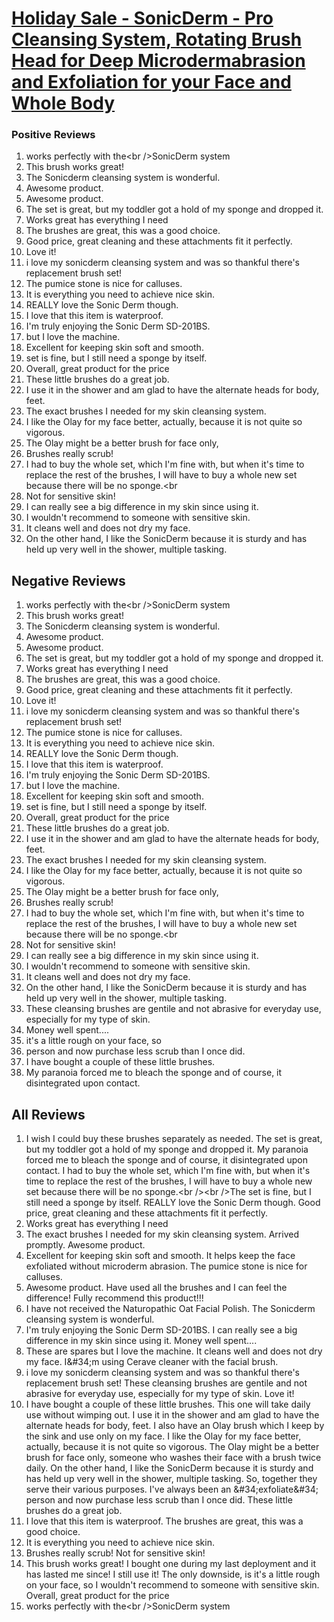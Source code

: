# [Holiday Sale - SonicDerm - Pro Cleansing System, Rotating Brush Head for Deep Microdermabrasion and Exfoliation for your Face and Whole Body](https://products.checkmycream.com/products/Holiday-Sale-SonicDerm-Pro-Cleansing-System-Rotating-Brush-Head-for-Deep-Microdermabrasion-and-Exfoliation-for-your-Face-and-Whole-Body.html)

### Positive Reviews

<ol>
      <li>works perfectly with the&lt;br /&gt;SonicDerm system</li>
      <li>This brush works great!</li>
      <li>The Sonicderm cleansing system is wonderful.</li>
      <li>Awesome product.  </li>
      <li>Awesome product.</li>
      <li>The set is great, but my toddler got a hold of my sponge and dropped it.  </li>
      <li>Works great has everything I need</li>
      <li>The brushes are great, this was a good choice.</li>
      <li>Good price, great cleaning and these attachments fit it perfectly.</li>
      <li>Love it!</li>
      <li>i love my sonicderm cleansing system and was so thankful there&#x27;s replacement brush set!  </li>
      <li>The pumice stone is nice for calluses.</li>
      <li>It is everything you need to achieve nice skin.</li>
      <li>REALLY love the Sonic Derm though.  </li>
      <li>I love that this item is waterproof.  </li>
      <li>I&#x27;m truly enjoying the Sonic Derm SD-201BS.</li>
      <li>but I love the machine.  </li>
      <li>Excellent for keeping skin soft and smooth.</li>
      <li>set is fine, but I still need a sponge by itself.  </li>
      <li>Overall, great product for the price</li>
      <li>These little brushes do a great job.</li>
      <li>I use it in the shower and am glad to have the alternate heads for body, feet.  </li>
      <li>The exact brushes I needed for my skin cleansing system.</li>
      <li>I like the Olay for my face better, actually, because it is not quite so vigorous.  </li>
      <li>The Olay might be a better brush for face only,</li>
      <li>Brushes really scrub!</li>
      <li>I had to buy the whole set, which I&#x27;m fine with, but when it&#x27;s time to replace the rest of the brushes, I will have to buy a whole new set because there will be no sponge.&lt;br</li>
      <li>Not for sensitive skin!</li>
      <li>I can really see a big difference in my skin since using it.</li>
      <li>I wouldn&#x27;t recommend to someone with sensitive skin.</li>
      <li>It cleans well and does not dry my face.  </li>
      <li>On the other hand, I like the SonicDerm because it is sturdy and has held up very well in the shower, multiple tasking.  </li>
</ol>


<h2>Negative Reviews</h2>
<ol>
<li> works perfectly with the&lt;br /&gt;SonicDerm system</li>
<li> This brush works great!</li>
<li> The Sonicderm cleansing system is wonderful.</li>
<li> Awesome product.  </li>
<li> Awesome product.</li>
<li> The set is great, but my toddler got a hold of my sponge and dropped it.  </li>
<li> Works great has everything I need</li>
<li> The brushes are great, this was a good choice.</li>
<li> Good price, great cleaning and these attachments fit it perfectly.</li>
<li> Love it!</li>
<li> i love my sonicderm cleansing system and was so thankful there&#x27;s replacement brush set!  </li>
<li> The pumice stone is nice for calluses.</li>
<li> It is everything you need to achieve nice skin.</li>
<li> REALLY love the Sonic Derm though.  </li>
<li> I love that this item is waterproof.  </li>
<li> I&#x27;m truly enjoying the Sonic Derm SD-201BS.</li>
<li> but I love the machine.  </li>
<li> Excellent for keeping skin soft and smooth.</li>
<li> set is fine, but I still need a sponge by itself.  </li>
<li> Overall, great product for the price</li>
<li> These little brushes do a great job.</li>
<li> I use it in the shower and am glad to have the alternate heads for body, feet.  </li>
<li> The exact brushes I needed for my skin cleansing system.</li>
<li> I like the Olay for my face better, actually, because it is not quite so vigorous.  </li>
<li> The Olay might be a better brush for face only,</li>
<li> Brushes really scrub!</li>
<li> I had to buy the whole set, which I&#x27;m fine with, but when it&#x27;s time to replace the rest of the brushes, I will have to buy a whole new set because there will be no sponge.&lt;br</li>
<li> Not for sensitive skin!</li>
<li> I can really see a big difference in my skin since using it.</li>
<li> I wouldn&#x27;t recommend to someone with sensitive skin.</li>
<li> It cleans well and does not dry my face.  </li>
<li> On the other hand, I like the SonicDerm because it is sturdy and has held up very well in the shower, multiple tasking.  </li>
<li> These cleansing brushes are gentile and not abrasive for everyday use, especially for my type of skin.  </li>
<li> Money well spent....</li>
<li> it&#x27;s a little rough on your face, so</li>
<li> person and now purchase less scrub than I once did.  </li>
<li> I have bought a couple of these little brushes.  </li>
<li> My paranoia forced me to bleach the sponge and of course, it disintegrated upon contact.  </li>
</ol>

<h2>All Reviews</h2>

<ol>
    <li> I wish I could buy these brushes separately as needed.  The set is great, but my toddler got a hold of my sponge and dropped it.  My paranoia forced me to bleach the sponge and of course, it disintegrated upon contact.  I had to buy the whole set, which I&#x27;m fine with, but when it&#x27;s time to replace the rest of the brushes, I will have to buy a whole new set because there will be no sponge.&lt;br /&gt;&lt;br /&gt;The set is fine, but I still need a sponge by itself.  REALLY love the Sonic Derm though.  Good price, great cleaning and these attachments fit it perfectly.</li>
    <li> Works great has everything I need</li>
    <li> The exact brushes I needed for my skin cleansing system. Arrived promptly. Awesome product.</li>
    <li> Excellent for keeping skin soft and smooth. It helps keep the face exfoliated without microderm abrasion. The pumice stone is nice for calluses.</li>
    <li> Awesome product.  Have used all the brushes and I can feel the difference!  Fully recommend this product!!!</li>
    <li> I have not received the Naturopathic Oat Facial Polish.  The Sonicderm cleansing system is wonderful.</li>
    <li> I&#x27;m truly enjoying the Sonic Derm SD-201BS. I can really see a big difference in my skin since using it. Money well spent....</li>
    <li> These are spares but I love the machine.  It cleans well and does not dry my face.  I&amp;#34;m using Cerave cleaner with the facial brush.</li>
    <li> i love my sonicderm cleansing system and was so thankful there&#x27;s replacement brush set!  These cleansing brushes are gentile and not abrasive for everyday use, especially for my type of skin.  Love it!</li>
    <li> I have bought a couple of these little brushes.  This one will take daily use without wimping out.  I use it in the shower and am glad to have the alternate heads for body, feet.  I also have an Olay brush which I keep by the sink and use only on my face.  I like the Olay for my face better, actually, because it is not quite so vigorous.  The Olay might be a better brush for face only, someone who washes their face with a brush twice daily.  On the other hand, I like the SonicDerm because it is sturdy and has held up very well in the shower, multiple tasking.  So, together they serve their various purposes.  I&#x27;ve always been an &amp;#34;exfoliate&amp;#34; person and now purchase less scrub than I once did.  These little brushes do a great job.</li>
    <li> I love that this item is waterproof.  The brushes are great, this was a good choice.</li>
    <li> It is everything you need to achieve nice skin.</li>
    <li> Brushes really scrub! Not for sensitive skin!</li>
    <li> This brush works great! I bought one during my last deployment and it has lasted me since! I still use it! The only downside, is it&#x27;s a little rough on your face, so I wouldn&#x27;t recommend to someone with sensitive skin. Overall, great product for the price</li>
    <li> works perfectly with the&lt;br /&gt;SonicDerm system</li>
</ol>




